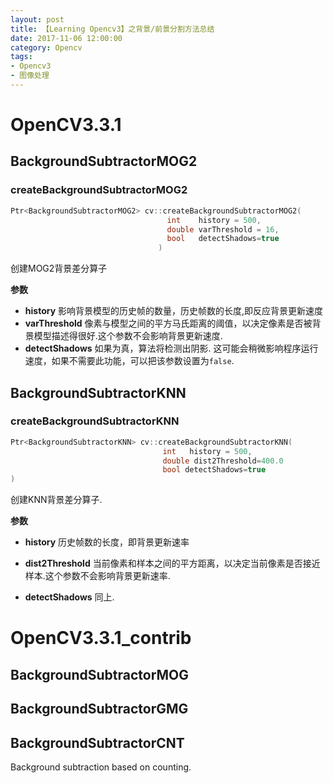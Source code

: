 ```yaml
---
layout: post
title: 【Learning Opencv3】之背景/前景分割方法总结
date: 2017-11-06 12:00:00
category: Opencv
tags:
- Opencv3
- 图像处理
---
```


# OpenCV3.3.1

## BackgroundSubtractorMOG2
### createBackgroundSubtractorMOG2
```c++
Ptr<BackgroundSubtractorMOG2> cv::createBackgroundSubtractorMOG2(
                                   int    history = 500,
                                   double varThreshold = 16,
                                   bool   detectShadows=true
                                 )
```
创建MOG2背景差分算子

**参数**
+ **history**
影响背景模型的历史帧的数量，历史帧数的长度,即反应背景更新速度
+ **varThreshold**
像素与模型之间的平方马氏距离的阈值，以决定像素是否被背景模型描述得很好.这个参数不会影响背景更新速度.
+ **detectShadows**
如果为真，算法将检测出阴影. 这可能会稍微影响程序运行速度，如果不需要此功能，可以把该参数设置为`false`.


## BackgroundSubtractorKNN
### createBackgroundSubtractorKNN
```c++
Ptr<BackgroundSubtractorKNN> cv::createBackgroundSubtractorKNN(
                                  int   history = 500,
                                  double dist2Threshold=400.0
                                  bool detectShadows=true
)
```
创建KNN背景差分算子.

**参数**
+ **history**
历史帧数的长度，即背景更新速率

+ **dist2Threshold**
当前像素和样本之间的平方距离，以决定当前像素是否接近样本.这个参数不会影响背景更新速率.

+ **detectShadows**
同上.
# OpenCV3.3.1_contrib

## BackgroundSubtractorMOG

## BackgroundSubtractorGMG

## BackgroundSubtractorCNT

Background subtraction based on counting.

